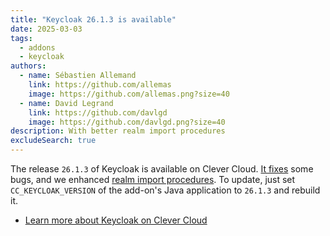 ```yaml
---
title: "Keycloak 26.1.3 is available"
date: 2025-03-03
tags:
  - addons
  - keycloak
authors:
  - name: Sébastien Allemand
    link: https://github.com/allemas
    image: https://github.com/allemas.png?size=40
  - name: David Legrand
    link: https://github.com/davlgd
    image: https://github.com/davlgd.png?size=40
description: With better realm import procedures
excludeSearch: true
---
```


The release `26.1.3` of Keycloak is available on Clever Cloud. [It fixes](https://github.com/keycloak/keycloak/releases/26.1.3) some bugs, and we enhanced [realm import procedures](/doc/addons/keycloak/#importing-realms-data). To update, just set `CC_KEYCLOAK_VERSION` of the add-on's Java application to `26.1.3` and rebuild it.

- [Learn more about Keycloak on Clever Cloud](/doc/addons/keycloak)
